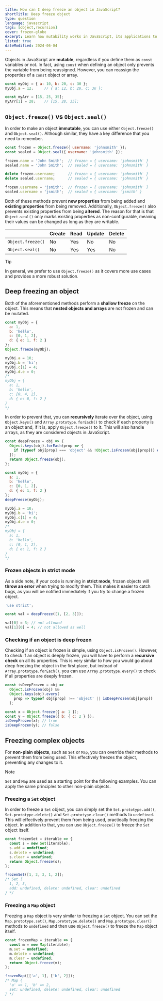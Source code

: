 ```yaml
---
title: How can I deep freeze an object in JavaScript?
shortTitle: Deep freeze object
type: question
language: javascript
tags: [object,recursion]
cover: frozen-globe
excerpt: Learn how mutability works in JavaScript, its applications to objects and how you can properly freeze them to make them constant.
listed: true
dateModified: 2024-06-04
---
```


Objects in JavaScript are **mutable**, regardless if you define them as `const` variables or not. In fact, using `const` when defining an object only prevents the variable from being reassigned. However, you can reassign the properties of a `const` object or array.

```js
const myObj = { a: 10, b: 20, c: 30 };
myObj.a = 12;     // { a: 12, b: 20, c: 30 };

const myArr = [15, 25, 35];
myArr[1] = 28;    // [15, 28, 35];
```

## `Object.freeze()` vs `Object.seal()`

In order to make an object **immutable**, you can use either `Object.freeze()` and `Object.seal()`. Although similar, they have a key difference that you need to remember.

```js
const frozen = Object.freeze({ username: 'johnsmith' });
const sealed = Object.seal({ username: 'johnsmith' });

frozen.name = 'John Smith';  // frozen = { username: 'johnsmith' }
sealed.name = 'John Smith';  // sealed = { username: 'johnsmith' }

delete frozen.username;      // frozen = { username: 'johnsmith' }
delete sealed.username;      // sealed = { username: 'johnsmith' }

frozen.username = 'jsmith';  // frozen = { username: 'johnsmith' }
sealed.username = 'jsmith';  // sealed = { username: 'jsmith' }
```

Both of these methods prevent **new properties** from being added and **existing properties** from being removed. Additionally, `Object.freeze()` also prevents existing properties from being **altered**. The reason for that is that `Object.seal()` only marks existing properties as non-configurable, meaning their values can be changed as long as they are writable.

|  | Create | Read | Update | Delete |
| --- | --- | --- | --- | --- |
| `Object.freeze()` | No | Yes | No | No |
| `Object.seal()` | No | Yes | Yes | No |

> [!TIP]
>
> In general, we prefer to use `Object.freeze()` as it covers more use cases and provides a more robust solution.

## Deep freezing an object

Both of the aforementioned methods perform a **shallow freeze** on the object. This means that **nested objects and arrays** are not frozen and can be mutated.

```js
const myObj = {
  a: 1,
  b: 'hello',
  c: [0, 1, 2],
  d: { e: 1, f: 2 }
};
Object.freeze(myObj);

myObj.a = 10;
myObj.b = 'hi';
myObj.c[1] = 4;
myObj.d.e = 0;
/*
myObj = {
  a: 1,
  b: 'hello',
  c: [0, 4, 2],
  d: { e: 0, f: 2 }
}
*/
```

In order to prevent that, you can **recursively** iterate over the object, using `Object.keys()` and `Array.prototype.forEach()` to check if each property is an object and, if it is, apply `Object.freeze()` to it. This will also handle arrays, as they are considered objects in JavaScript.

```js
const deepFreeze = obj => {
  Object.keys(obj).forEach(prop => {
    if (typeof obj[prop] === 'object' && !Object.isFrozen(obj[prop])) deepFreeze(obj[prop]);
  });
  return Object.freeze(obj);
};

const myObj = {
  a: 1,
  b: 'hello',
  c: [0, 1, 2],
  d: { e: 1, f: 2 }
};
deepFreeze(myObj);

myObj.a = 10;
myObj.b = 'hi';
myObj.c[1] = 4;
myObj.d.e = 0;
/*
myObj = {
  a: 1,
  b: 'hello',
  c: [0, 1, 2],
  d: { e: 1, f: 2 }
}
*/
```

### Frozen objects in strict mode

As a side note, if your code is running in **strict mode**, frozen objects will **throw an error** when trying to modify them. This makes it easier to catch bugs, as you will be notified immediately if you try to change a frozen object.

```js
'use strict';

const val = deepFreeze([1, [2, 3]]);

val[0] = 3; // not allowed
val[1][0] = 4; // not allowed as well
```

### Checking if an object is deep frozen

Checking if an object is frozen is simple, using `Object.isFrozen()`. However, to check if an object is deeply frozen, you will have to perform a **recursive check** on all its properties. This is very similar to how you would go about deep freezing the object in the first place, but instead of `Array.prototype.forEach()`, you can use `Array.prototype.every()` to check if all properties are deeply frozen.

```js
const isDeepFrozen = obj =>
  Object.isFrozen(obj) &&
  Object.keys(obj).every(
    prop => typeof obj[prop] !== 'object' || isDeepFrozen(obj[prop])
  );

const x = Object.freeze({ a: 1 });
const y = Object.freeze({ b: { c: 2 } });
isDeepFrozen(x); // true
isDeepFrozen(y); // false
```

## Freezing complex objects

For **non-plain objects**, such as `Set` or `Map`, you can override their methods to prevent them from being used. This effectively freezes the object, preventing any changes to it.

> [!NOTE]
>
> `Set` and `Map` are used as a starting point for the following examples. You can apply the same principles to other non-plain objects.

### Freezing a `Set` object

In order to freeze a `Set` object, you can simply set the `Set.prototype.add()`, `Set.prototype.delete()` and `Set.prototype.clear()` methods to `undefined`. This will effectively prevent them from being used, practically freezing the object. In addition to that, you can use `Object.freeze()` to freeze the `Set` object itself.

```js
const frozenSet = iterable => {
  const s = new Set(iterable);
  s.add = undefined;
  s.delete = undefined;
  s.clear = undefined;
  return Object.freeze(s);
};

frozenSet([1, 2, 3, 1, 2]);
/* Set {
  1, 2, 3,
  add: undefined, delete: undefined, clear: undefined
} */
```

### Freezing a `Map` object

Freezing a `Map` object is very similar to freezing a `Set` object. You can set the `Map.prototype.set()`, `Map.prototype.delete()` and `Map.prototype.clear()` methods to `undefined` and then use `Object.freeze()` to freeze the `Map` object itself.

```js
const frozenMap = iterable => {
  const m = new Map(iterable);
  m.set = undefined;
  m.delete = undefined;
  m.clear = undefined;
  return Object.freeze(m);
};

frozenMap([['a', 1], ['b', 2]]);
/* Map {
  'a' => 1, 'b' => 2,
  set: undefined, delete: undefined, clear: undefined
} */
```
